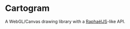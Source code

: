 Cartogram
=======

A WebGL/Canvas drawing library with a [RaphaëlJS](http://raphaeljs.com)-like API.
